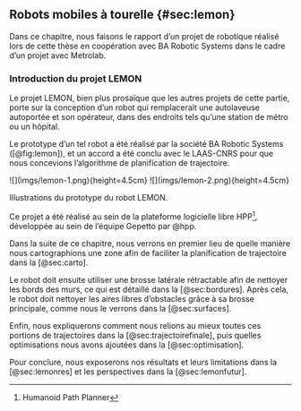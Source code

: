 ## Robots mobiles à tourelle {#sec:lemon}

Dans ce chapitre, nous faisons le rapport d’un projet de robotique réalisé lors de cette thèse en coopération avec
BA Robotic Systems dans le cadre d’un projet avec Metrolab.

### Introduction du projet LEMON

Le projet LEMON, bien plus prosaïque que les autres projets de cette partie, porte sur la conception d’un robot qui
remplacerait une autolaveuse autoportée et son opérateur, dans des endroits tels qu’une station de métro ou un hôpital.

Le prototype d’un tel robot a été réalisé par la société BA Robotic Systems ([@fig:lemon]), et un accord a été conclu
avec le LAAS-CNRS pour que nous concevions l’algorithme de planification de trajectoire.

<div id="fig:lemon">
![](imgs/lemon-1.png){height=4.5cm}
![](imgs/lemon-2.png){height=4.5cm}

Illustrations du prototype du robot LEMON.
</div>

Ce projet a été réalisé au sein de la plateforme logicielle libre HPP[^7], développée au sein de l’équipe Gepetto par
@hpp.

[^7]: Humanoid Path Planner

Dans la suite de ce chapitre, nous verrons en premier lieu de quelle manière nous cartographions une zone afin de
faciliter la planification de trajectoire dans la [@sec:carto].

Le robot doit ensuite utiliser une brosse latérale rétractable afin de nettoyer les bords des murs, ce qui est détaillé
dans la [@sec:bordures]. Après cela, le robot doit nettoyer les aires libres d’obstacles grâce à sa brosse principale,
comme nous le verrons dans la [@sec:surfaces].

Enfin, nous expliquerons comment nous relions au mieux toutes ces portions de trajectoires dans la
[@sec:trajectoirefinale], puis quelles optimisations nous avons ajoutées dans la [@sec:optimisation].

Pour conclure, nous exposerons nos résultats et leurs limitations dans la [@sec:lemonres] et les perspectives dans la
[@sec:lemonfutur].
